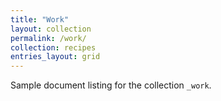 ```yaml
---
title: "Work"
layout: collection
permalink: /work/
collection: recipes
entries_layout: grid
---
```


Sample document listing for the collection `_work`.